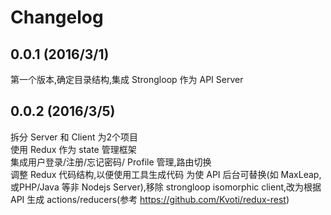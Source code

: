 # Changelog 
## 0.0.1 (2016/3/1)
第一个版本,确定目录结构,集成 Strongloop 作为 API Server

## 0.0.2 (2016/3/5)
拆分 Server 和 Client 为2个项目   
使用 Redux 作为 state 管理框架  
集成用户登录/注册/忘记密码/ Profile 管理,路由切换  
调整 Redux 代码结构,以便使用工具生成代码
为使 API 后台可替换(如 MaxLeap,或PHP/Java 等非 Nodejs Server),移除 strongloop isomorphic client,改为根据 API 生成 actions/reducers(参考 https://github.com/Kvoti/redux-rest)